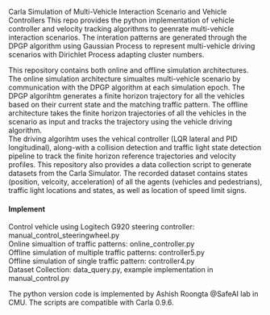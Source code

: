 Carla Simulation of Multi-Vehicle Interaction Scenario and Vehicle Controllers
This repo provides the python implementation of vehicle controller and velocity tracking algorithms to geenrate multi-vehicle interaction scenarios. The interation patterns are generated through the DPGP algorithm using Gaussian Process to represent multi-vehicle driving scenarios with Dirichlet Process adapting cluster numbers.

This repository contains both online and offline simulation architectures. The online simulation architecture simualtes multi-vehicle scenario by communication with the DPGP algorithm at each simulation epoch. The DPGP algorihtm generates a finite horizon trajectory for all the vehicles based on their current state and the matching traffic pattern.
The offline architecture takes the finite horizon trajectories of all the vehicles in the scenario as input and tracks the trajectory using the vehicle driving algorithm.<br>
The driving algorihtm uses the vehical controller (LQR lateral and PID longitudinal), along-with a collision detection and traffic light state detection pipeline to track the finite horizon reference trajectories and velocity profiles.
This repository also provides a data collection script to generate datasets from the Carla Simulator. The recorded dataset contains states (position, velcoity, acceleration) of all the agents (vehicles and pedestrians), traffic light locations and states, as well as location of speed limit signs. 

#### Implement
Control vehicle using Logitech G920 steering controller: manual_control_steeringwheel.py <br>
Online simualtion of traffic patterns: online_controller.py <br>
Offline simulation of multiple traffic patterns: controller5.py <br>
Offline simulation of single traffic pattern: controller4.py <br>
Dataset Collection: data_query.py, example implementation in manual_control.py <br>

The python version code is implemented by Ashish Roongta @SafeAI lab in CMU.
The scripts are compatible with Carla 0.9.6.
